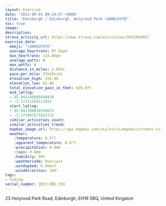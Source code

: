 ```yaml
---
layout: Exercise
date: '2023-09-01 09:24:57 +0000'
title: "Edinburgh / Edinburgh, Holyrood Park \U0001F97E"
toc: true
image:
description:
strava_activity_url: https://www.strava.com/activities/9761064952
exercise_data:
  emoji: "\U0001F97E"
  average_heartrate: 97.5bpm
  max_heartrate: 134.0bpm
  average_watts: W
  max_watts: W
  distance_in_miles: 2.07mi
  pace_per_mile: 27m19s/mi
  elevation_high: 254.9m
  elevation_low: 81.8m
  total_elevation_gain_in_feet: 638.8ft
  end_latlng:
  - 55.941145895048976
  - -3.17211558111012
  start_latlng:
  - 55.941380839794874
  - -3.171987673267722
  similar_activities_count:
  similar_activities_trend:
  mapbox_image_url: https://api.mapbox.com/styles/v1/mapbox/streets-v11/static/path-5+787af2-1.0(qfmtItwiRA%5DIWAs%40Ca%40%5DoBCk%40Qu%40Uk%40a%40kB%3F%40EiABi%40KWJSOMGSG_%40TWKGP%5BGQJIB%40Q_%40FEAOLGECAOV%3FM_%40TFFJJZHHH%40FEP%3FJGHSHIDK%40%3F%3F%40BOJIFQHc%40NQFWFKFc%40J%5DN_AFk%40Ak%40IMSHKAc%40%40_%40KME%40ACEUBOEK%40%40q%40I%7BBGc%40S_AG%7D%40%40SDOQiAEI%40E%40ACBH%3FEE%40FG%3FLIDB%3FCGLUV%3FFGL%3FCMFELARFFFV%3FJKZm%40%60AOXc%40XIHCZK%5CKPOJMV%40NA%40EX%3FLDFGBADGh%40FZDI%40DCIAR%40ABBGAGGK%5BG%40HB%3FHIOAFn%40r%40HGNSA%40Cc%40Oc%40%40a%40HPNJ%3FGD%40DD%40F%40%3FA%3FRIH%40HZFb%40Bl%40FJGNEY%3F%5DIw%40QkAUiAWm%40Sy%40Si%40_AeDCg%40DYANABIESWOCIFMTCXKh%40Db%40Op%40Up%40ERA%3FK%60%40ILI%3Fk%40pAI%5CMTAVK%60%40IJAp%40K%60A%40LGXABMBIJUL%40CA%3F%5Cx%40ARCFQCMLQXMJCADIAACh%40Jc%40HDFATBLNA%3F%40AHHLDHLTJX%5Eb%40b%40v%40j%40d%40Nv%40%5EN%40VNl%40LRJF%40TJh%40NNJZX%5En%40h%40fANd%40Lv%40L%5CDT%5ClADHXvAHp%40JXD%5C%40ZElAD%5E),pin-s-s+e5b22e(-3.16811,55.94233),pin-s-f+89ae00(-3.168299999999998,55.942299999999996)/auto/800x800?access_token=pk.eyJ1Ijoiam9zaGJlY2ttYW4iLCJhIjoiY205eWR2aDd1MWZ6djJrbXc4a3M0bWZleiJ9.XiG9OWkNcZk2QzjJbxLB4A
  weather:
    :temperature: 9.5°C
    :apparent_temperature: 8.0°C
    :precipitation: 0.0mm
    :rain: 0.0mm
    :humidity: 90%
    :weathercode: Overcast
    :windspeed: 6.5km/h
    :winddirection: 109°
tags:
- hiking
serial_number: 2023.ERE.319
---
```

23 Holyrood Park Road, Edinburgh, EH16 5BQ, United Kingdom
